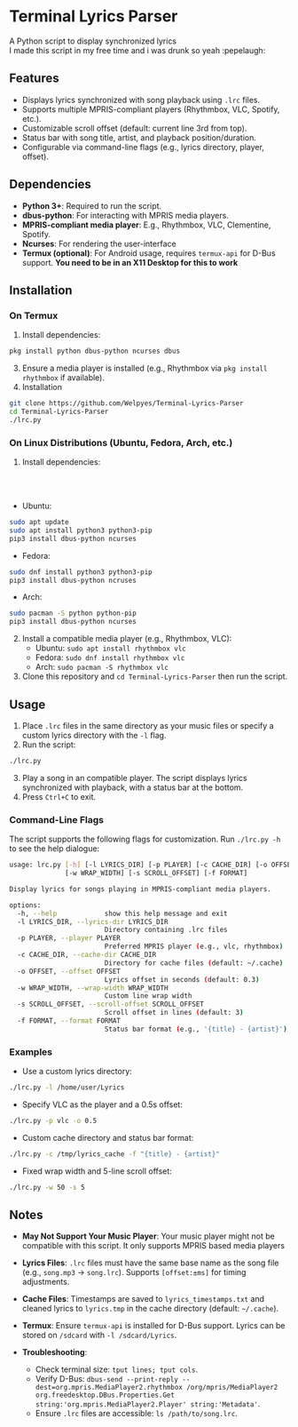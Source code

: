 # Terminal Lyrics Parser

A Python script to display synchronized lyrics
<br>
I made this script in my free time and i was drunk so yeah :pepelaugh:

## Features
- Displays lyrics synchronized with song playback using `.lrc` files.
- Supports multiple MPRIS-compliant players (Rhythmbox, VLC, Spotify, etc.).
- Customizable scroll offset (default: current line 3rd from top).
- Status bar with song title, artist, and playback position/duration.
- Configurable via command-line flags (e.g., lyrics directory, player, offset).

## Dependencies
- **Python 3+**: Required to run the script.
- **dbus-python**: For interacting with MPRIS media players.
- **MPRIS-compliant media player**: E.g., Rhythmbox, VLC, Clementine, Spotify.
- **Ncurses**: For rendering the user-interface
- **Termux (optional)**: For Android usage, requires `termux-api` for D-Bus support. **You need to be in an X11 Desktop for this to work**

## Installation

### On Termux
1. Install dependencies:
```bash
pkg install python dbus-python ncurses dbus
```
3. Ensure a media player is installed (e.g., Rhythmbox via `pkg install rhythmbox` if available).
4. Installation
```bash
git clone https://github.com/Welpyes/Terminal-Lyrics-Parser
cd Terminal-Lyrics-Parser
./lrc.py
```

### On Linux Distributions (Ubuntu, Fedora, Arch, etc.)
1. Install dependencies:
<br> 
</br>

   - Ubuntu:
```bash
sudo apt update
sudo apt install python3 python3-pip
pip3 install dbus-python ncurses
```
   - Fedora:
```bash
sudo dnf install python3 python3-pip
pip3 install dbus-python ncruses
```
   - Arch:
```bash
sudo pacman -S python python-pip
pip3 install dbus-python ncurses
```
2. Install a compatible media player (e.g., Rhythmbox, VLC):
   - Ubuntu: `sudo apt install rhythmbox vlc`
   - Fedora: `sudo dnf install rhythmbox vlc`
   - Arch: `sudo pacman -S rhythmbox vlc`
3. Clone this repository and `cd Terminal-Lyrics-Parser` then run the script.

## Usage
1. Place `.lrc` files in the same directory as your music files or specify a custom lyrics directory with the `-l` flag.
2. Run the script:
```bash
./lrc.py
```
3. Play a song in an compatible player. The script displays lyrics synchronized with playback, with a status bar at the bottom.
4. Press `Ctrl+C` to exit.

### Command-Line Flags
The script supports the following flags for customization. Run `./lrc.py -h` to see the help dialogue:

```bash
usage: lrc.py [-h] [-l LYRICS_DIR] [-p PLAYER] [-c CACHE_DIR] [-o OFFSET]
              [-w WRAP_WIDTH] [-s SCROLL_OFFSET] [-f FORMAT]

Display lyrics for songs playing in MPRIS-compliant media players.

options:
  -h, --help            show this help message and exit
  -l LYRICS_DIR, --lyrics-dir LYRICS_DIR
                        Directory containing .lrc files
  -p PLAYER, --player PLAYER
                        Preferred MPRIS player (e.g., vlc, rhythmbox)
  -c CACHE_DIR, --cache-dir CACHE_DIR
                        Directory for cache files (default: ~/.cache)
  -o OFFSET, --offset OFFSET
                        Lyrics offset in seconds (default: 0.3)
  -w WRAP_WIDTH, --wrap-width WRAP_WIDTH
                        Custom line wrap width
  -s SCROLL_OFFSET, --scroll-offset SCROLL_OFFSET
                        Scroll offset in lines (default: 3)
  -f FORMAT, --format FORMAT
                        Status bar format (e.g., '{title} - {artist}') (default: Song: {title} | Artist: {artist} | {position} / {duration})
```

### Examples
- Use a custom lyrics directory:
```bash
./lrc.py -l /home/user/Lyrics
```
- Specify VLC as the player and a 0.5s offset:
```bash
./lrc.py -p vlc -o 0.5
```
- Custom cache directory and status bar format:
```bash
./lrc.py -c /tmp/lyrics_cache -f "{title} - {artist}"
```
- Fixed wrap width and 5-line scroll offset:
```bash
./lrc.py -w 50 -s 5
```

## Notes
- **May Not Support Your Music Player**: Your music player might not be compatible with this script. It only supports MPRIS based media players
- **Lyrics Files**: `.lrc` files must have the same base name as the song file (e.g., `song.mp3` -> `song.lrc`). Supports `[offset:±ms]` for timing adjustments.
- **Cache Files**: Timestamps are saved to `lyrics_timestamps.txt` and cleaned lyrics to `lyrics.tmp` in the cache directory (default: `~/.cache`).
- **Termux**: Ensure `termux-api` is installed for D-Bus support. Lyrics can be stored on `/sdcard` with `-l /sdcard/Lyrics`.

- **Troubleshooting**:
  - Check terminal size: `tput lines; tput cols`.
  - Verify D-Bus: `dbus-send --print-reply --dest=org.mpris.MediaPlayer2.rhythmbox /org/mpris/MediaPlayer2 org.freedesktop.DBus.Properties.Get string:'org.mpris.MediaPlayer2.Player' string:'Metadata'`.
  - Ensure `.lrc` files are accessible: `ls /path/to/song.lrc`.
